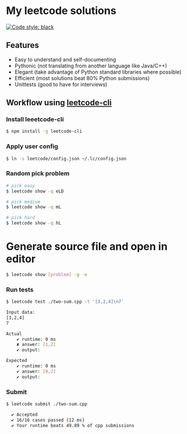 # My leetcode solutions

[![Code style: black](https://img.shields.io/badge/code%20style-black-000000.svg)](https://github.com/ambv/black)

## Features

- Easy to understand and self-documenting 
- Pythonic (not translating from another language like Java/C++)
- Elegant (take advantage of Python standard libraries where possible)
- Efficient (most solutions beat 80% Python submissions)
- Unittests (good to have for interviews)

## Workflow using [leetcode-cli](https://skygragon.github.io/leetcode-cli/)

### Install leeetcode-cli
```bash
$ npm install -g leetcode-cli
```

### Apply user config
```bash
$ ln -s leetcode/config.json ~/.lc/config.json
```

### Random pick problem

```bash
# pick easy
$ leetcode show -q eLD

# pick medium
$ leetcode show -q mL

# pick hard
$ leetcode show -q hL
```

# Generate source file and open in editor

```bash
$ leetcode show [problem] -g -e
```

### Run tests

```bash
$ leetcode test ./two-sum.cpp -t '[3,2,4]\n7'

Input data:
[3,2,4]
7

Actual
    ✔ runtime: 0 ms
    ✘ answer: [1,2]
    ✔ output:

Expected
    ✔ runtime: 0 ms
    ✔ answer: [0,2]
    ✔ output:
```

### Submit

```bash
$ leetcode submit ./two-sum.cpp

  ✔ Accepted
  ✔ 16/16 cases passed (12 ms)
  ✔ Your runtime beats 49.89 % of cpp submissions
```


